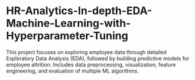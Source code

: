 # HR-Analytics-In-depth-EDA-Machine-Learning-with-Hyperparameter-Tuning
This project focuses on exploring employee data through detailed Exploratory Data Analysis (EDA), followed by building predictive models for employee attrition.  Includes data preprocessing, visualization, feature engineering, and evaluation of multiple ML algorithms.

